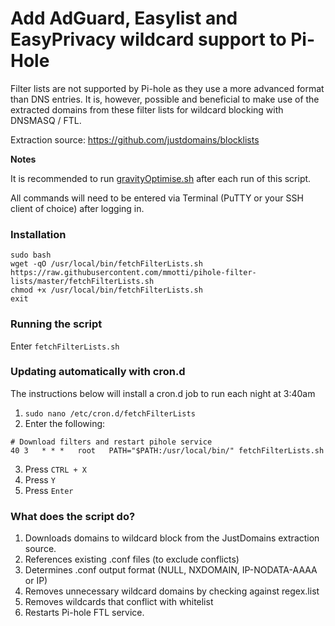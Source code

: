 # Add AdGuard, Easylist and EasyPrivacy wildcard support to Pi-Hole

Filter lists are not supported by Pi-hole as they use a more advanced format than DNS entries. It is, however, possible and beneficial to make use of the extracted domains from these filter lists for wildcard blocking with DNSMASQ / FTL.

Extraction source: https://github.com/justdomains/blocklists

**Notes**

It is recommended to run [gravityOptimise.sh](https://github.com/mmotti/pihole-gravity-optimise) after each run of this script.

All commands will need to be entered via Terminal (PuTTY or your SSH client of choice) after logging in.

### Installation
```
sudo bash
wget -qO /usr/local/bin/fetchFilterLists.sh https://raw.githubusercontent.com/mmotti/pihole-filter-lists/master/fetchFilterLists.sh
chmod +x /usr/local/bin/fetchFilterLists.sh
exit
```

### Running the script
Enter `fetchFilterLists.sh`

### Updating automatically with cron.d
The instructions below will install a cron.d job to run each night at 3:40am
1. `sudo nano /etc/cron.d/fetchFilterLists`
2. Enter the following:
```
# Download filters and restart pihole service
40 3   * * *   root   PATH="$PATH:/usr/local/bin/" fetchFilterLists.sh
```
3. Press `CTRL + X`
4. Press `Y`
5. Press `Enter`

### What does the script do?
1. Downloads domains to wildcard block from the JustDomains extraction source.
2. References existing .conf files (to exclude conflicts)
3. Determines .conf output format (NULL, NXDOMAIN, IP-NODATA-AAAA or IP)
4. Removes unnecessary wildcard domains by checking against regex.list
5. Removes wildcards that conflict with whitelist
6. Restarts Pi-hole FTL service.
